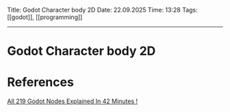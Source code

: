 Title: Godot Character body 2D
Date: 22.09.2025
Time: 13:28
Tags: [[godot]], [[programming]]

---
# Godot Character body 2D



# References
[All 219 Godot Nodes Explained In 42 Minutes !](https://www.youtube.com/watch?v=tO2gthp45MA&list=WL&index=1)